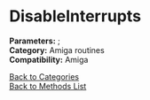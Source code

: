 # DisableInterrupts

**Parameters:** ;  
**Category:** Amiga routines  
**Compatibility:** Amiga  


[Back to Categories](../categories/amiga_routines.md)  
[Back to Methods List](../../SUMMARY.md)
